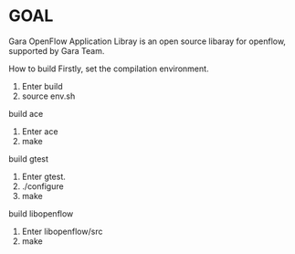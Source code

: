 GOAL
====

Gara OpenFlow Application Libray is an open source libaray for openflow, supported by Gara Team.

How to build
Firstly, set the compilation environment. 
1. Enter build
2. source env.sh

build ace
1. Enter ace
2. make

build gtest
1. Enter gtest.
2. ./configure
3. make

build libopenflow
1. Enter libopenflow/src
2. make
